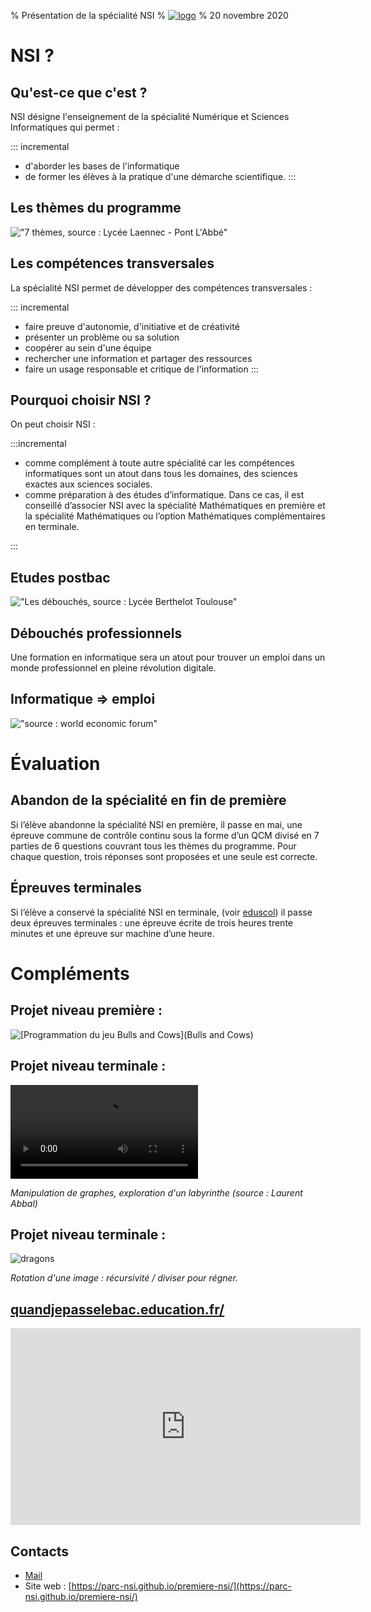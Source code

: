 % Présentation de la spécialité NSI
% [![](images/logo-parc.png "logo")](https://lyceeduparc.fr/ldp/)
% 20 novembre 2020

# NSI ?
 
## Qu'est-ce que c'est ?

NSI désigne l'enseignement  de la spécialité  Numérique et Sciences Informatiques qui permet :

::: incremental
* d'aborder les bases de l'informatique
* de former les élèves à la pratique d'une démarche scientifique.
:::

## Les thèmes du programme

!["7 thèmes, source : Lycée Laennec - Pont L'Abbé"](images/7themes2.png "autre")

## Les compétences transversales 

La spécialité NSI permet de développer des compétences transversales : 

::: incremental
* faire preuve d'autonomie, d'initiative et de créativité
* présenter un problème ou sa solution
* coopérer au sein d'une équipe
* rechercher une information et partager des ressources
* faire un usage responsable et critique de l'information
:::

## Pourquoi choisir NSI ?

On peut choisir NSI :

:::incremental

*  comme complément à toute autre spécialité car les compétences informatiques sont un atout dans tous les domaines, des sciences exactes aux sciences sociales. 
*   comme préparation à des études d’informatique. Dans ce cas,  il est  conseillé d’associer  NSI avec la spécialité Mathématiques en première et la spécialité Mathématiques ou  l’option Mathématiques complémentaires en terminale.

:::


## Etudes  postbac 

!["Les débouchés, source : Lycée Berthelot Toulouse"](images/postbac.png "les débouchés")


## Débouchés professionnels

Une formation en informatique sera un atout pour trouver un emploi dans un monde professionnel en pleine révolution digitale.

## Informatique => emploi

!["source : world economic forum"](images/jobsr.png "Informatique => emploi")


# Évaluation

## Abandon de la spécialité en fin de première

Si l’élève abandonne la spécialité NSI en première, il passe en mai, une épreuve commune de contrôle continu sous la forme d’un QCM divisé en 7 parties de 6 questions couvrant tous les thèmes du programme. Pour chaque question,  trois réponses sont proposées et une seule est correcte.

## Épreuves terminales 


Si l’élève a conservé la spécialité NSI en terminale, (voir [eduscol](https://eduscol.education.fr/cid144156/nsi-bac-2021.html)) il passe deux épreuves terminales : une épreuve écrite de trois heures trente minutes et une épreuve sur machine d’une heure.



# Compléments 

## Projet niveau première : 

![[Programmation du jeu Bulls and Cows]([Bulls and Cows](https://en.wikipedia.org/wiki/Bulls_and_Cows))](images/bulls_cows.png "autre")


## Projet niveau terminale : 

<video controls loop autoplay>
 <source src="images/exploration-labyrinthe.mp4" type="video/mp4">
</video>

<p><em> Manipulation de graphes, exploration d'un labyrinthe (source : Laurent Abbal)</em> </p>


## Projet niveau terminale : 



<img src="images/rotation-dragon-3.gif" alt="dragons">

<p><em> Rotation d'une image : récursivité / diviser pour régner.</em> </p>

## [quandjepasselebac.education.fr/](http://quandjepasselebac.education.fr/la-specialite-numerique-et-sciences-informatiques-au-bac/)


<iframe width="560" height="315" sandbox="allow-same-origin allow-scripts allow-popups" src="https://tube.ac-lyon.fr/videos/embed/d13e73ea-69d0-47ad-b488-4ede0b430c9a" frameborder="0" allowfullscreen></iframe>

## Contacts 

* [Mail](mailto:frederic.junier@ac-lyon.fr)
* Site web : [https://parc-nsi.github.io/premiere-nsi/](https://parc-nsi.github.io/premiere-nsi/)